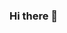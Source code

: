 ### Hi there 👋

<!--
**DigitalLIF/DigitalLIF** is a ✨ _special_ ✨ repository because its `README.md` (this file) appears on your GitHub profile.

Here are some ideas to get you started:

- 🔭 I’m currently working on ...
- 🌱 I’m currently learning ...
- 👯 I’m looking to collaborate on ...
- 🤔 I’m looking for help with ...
- 💬 Ask me about ...
- 📫 How to reach me: ...
- 😄 Pronouns: ...
- ⚡ Fun fact: ...
-👉1. Realize the protection of the rights and interests of users' personal data assets, the protection of personal privacy, and the sharing of benefits of user information through blockchain technology.
-👉2. Under the premise of ensuring personal privacy and data security, explore the realization of more accurate data confirmation, more convenient data transactions, more reasonable data use, promote fair competition, and oppose monopoly.
-👉3. Establish a consensus on the assetization of users’ personal data through the DLIF platform, create data products based on user big data, and build a profit model. Finally, we are determined to build the DLIEF platform into the world’s largest user data operator on the Internet 3.0 and share the benefits of the platform .
-👉4. Let every consumer truly own and monetize personal data.
-👉5. In the era of big data, data is oil and wealth. Large Internet companies use these data as user portraits, marketing, e-commerce, and even sharing and trading among different companies for profit, and even more. A lot of user privacy leakage issues have been raised.
-👉6. Data is the property of each of our users. It is owned by the user, but it is taken by big companies and becomes their profit channel, but it has nothing to do with us.
-👉7. Receiving technical limitations in the past, users’ own data cannot be transferred, transferred, or sold by users themselves. The silent public has gradually turned into active users, but has lost the sovereignty over the realization of user data assets. .

-->
